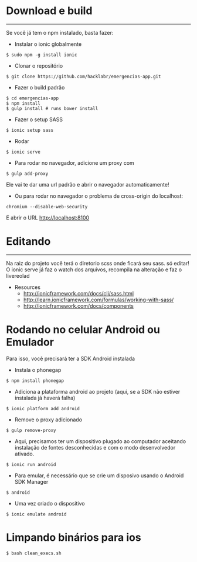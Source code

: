 # Download e build
------------------

Se você já tem o npm instalado, basta fazer:

* Instalar o ionic globalmente
```
$ sudo npm -g install ionic
```

* Clonar o repositório
```
$ git clone https://github.com/hacklabr/emergencias-app.git
```

* Fazer o build padrão
```
$ cd emergencias-app
$ npm install
$ gulp install # runs bower install
```

* Fazer o setup SASS
```
$ ionic setup sass
```

* Rodar
```
$ ionic serve
```

* Para rodar no navegador, adicione um proxy com
```
$ gulp add-proxy 
```
Ele vai te dar uma url padrão e abrir o navegador automaticamente! 

* Ou para rodar no navegador o problema de cross-origin do localhost:
```
chromium --disable-web-security
```
E abrir o URL [http://localhost:8100](http://localhost:8100)

# Editando
----------

Na raiz do projeto você terá o diretorio scss onde ficará seu sass. só editar!
O ionic serve já faz o watch dos arquivos, recompila na alteração e faz o 
livereolad

* Resources
  * http://ionicframework.com/docs/cli/sass.html
  * http://learn.ionicframework.com/formulas/working-with-sass/
  * http://ionicframework.com/docs/components

# Rodando no celular Android ou Emulador

Para isso, você precisará ter a SDK Android instalada

* Instala o phonegap
```
$ npm install phonegap
```

* Adiciona a plataforma android ao projeto (aqui, se a SDK não estiver
instalada já haverá falha)
```
$ ionic platform add android
```

* Remove o proxy adicionado
```
$ gulp remove-proxy
```

* Aqui, precisamos ter um dispositivo plugado ao computador aceitando 
instalação de fontes desconhecidas e com o modo desenvolvedor ativado.
```
$ ionic run android
```

* Para emular, é necessário que se crie um disposivo usando o Android SDK Manager
```
$ android
```

* Uma vez criado o dispositivo
```
$ ionic emulate android
```

# Limpando binários para ios

```
$ bash clean_execs.sh
```


